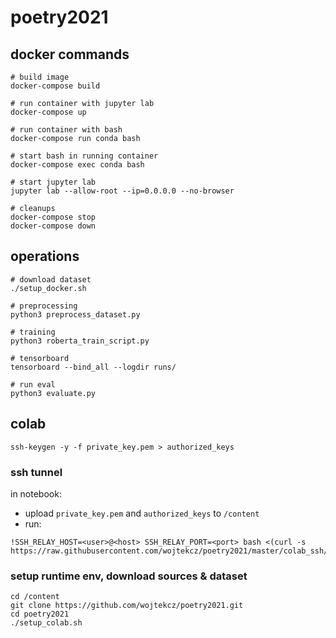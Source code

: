 # poetry2021

## docker commands
```
# build image
docker-compose build

# run container with jupyter lab
docker-compose up

# run container with bash
docker-compose run conda bash

# start bash in running container
docker-compose exec conda bash

# start jupyter lab
jupyter lab --allow-root --ip=0.0.0.0 --no-browser

# cleanups
docker-compose stop
docker-compose down
```

## operations
```
# download dataset
./setup_docker.sh

# preprocessing
python3 preprocess_dataset.py

# training
python3 roberta_train_script.py

# tensorboard
tensorboard --bind_all --logdir runs/

# run eval
python3 evaluate.py
```

## colab
```
ssh-keygen -y -f private_key.pem > authorized_keys
```

### ssh tunnel
in notebook:
- upload `private_key.pem` and `authorized_keys` to `/content`
- run:
```
!SSH_RELAY_HOST=<user>@<host> SSH_RELAY_PORT=<port> bash <(curl -s https://raw.githubusercontent.com/wojtekcz/poetry2021/master/colab_ssh/colab_ssh_server.sh)
```
### setup runtime env, download sources & dataset
```
cd /content
git clone https://github.com/wojtekcz/poetry2021.git
cd poetry2021
./setup_colab.sh
```
